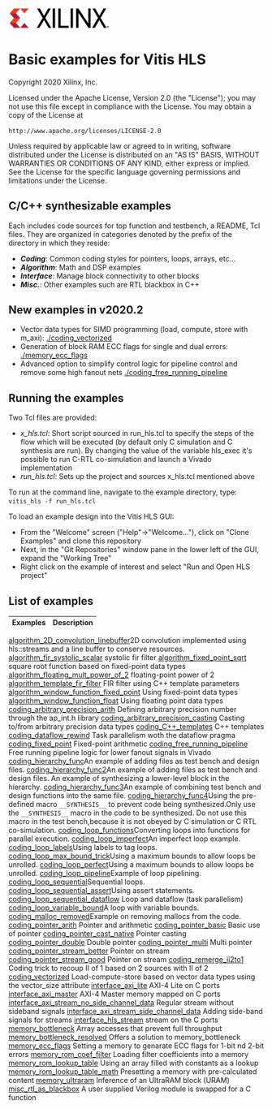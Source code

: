 <img src="./images/logo.gif" alt="logo" width="200"/>

# Basic examples for Vitis HLS

Copyright 2020 Xilinx, Inc.

Licensed under the Apache License, Version 2.0 (the "License");
you may not use this file except in compliance with the License.
You may obtain a copy of the License at

    http://www.apache.org/licenses/LICENSE-2.0

Unless required by applicable law or agreed to in writing, software
distributed under the License is distributed on an "AS IS" BASIS,
WITHOUT WARRANTIES OR CONDITIONS OF ANY KIND, either express or implied.
See the License for the specific language governing permissions and
limitations under the License.

## C/C++ synthesizable examples

Each includes code sources for top function and testbench, a README, Tcl files.  They are organized in categories denoted by the prefix of the directory in which they reside:
* **_Coding_**: Common coding styles for pointers, loops, arrays, etc...
* **_Algorithm_**: Math and DSP examples
* **_Interface_**: Manage block connectivity to other blocks
* **_Misc._**: Other examples such are RTL blackbox in C++

## New examples in v2020.2
* Vector data types for SIMD programming (load, compute, store with m_axi): [./coding_vectorized](./coding_vectorized)
* Generation of block RAM ECC flags for single and dual errors: [./memory_ecc_flags](./memory_ecc_flags)
* Advanced option to simplify control logic for pipeline control and remove some high fanout nets [./coding_free_running_pipeline](./coding_free_running_pipeline)

## Running the examples

Two Tcl files are provided:
* _x_hls.tcl_: Short script sourced in run_hls.tcl to specify the steps of the flow which will be executed (by default only C simulation and C synthesis are run).  By changing the value of the variable hls_exec it's possible to run C-RTL co-simulation and launch a Vivado implementation
* _run_hls.tcl_: Sets up the project and sources x_hls.tcl mentioned above

To run at the command line, navigate to the example directory, type:
`vitis_hls -f run_hls.tcl`

To load an example design into the Vitis HLS GUI:
* From the "Welcome" screen ("Help"->"Welcome..."), click on "Clone Examples" and clone this repository
* Next, in the "Git Repositories" window pane in the lower left of the GUI, expand the "Working Tree"
* Right click on the example of interest and select "Run and Open HLS project"

## List of examples
Examples | Description
---------|------------
[algorithm_2D_convolution_linebuffer](./algorithm_2D_convolution_linebuffer)2D convolution implemented using hls::streams and a line buffer to conserve resources.
[algorithm_fir_systolic_scalar](./algorithm_fir_systolic_scalar) systolic fir filter
[algorithm_fixed_point_sqrt](./algorithm_fixed_point_sqrt) square root function based on fixed-point data types
[algorithm_floating_mult_power_of_2](./algorithm_floating_mult_power_of_2) floating-point power of 2
[algorithm_template_fir_filter](./algorithm_template_fir_filter) FIR filter using C++ template parameters
[algorithm_window_function_fixed_point](./algorithm_window_function_fixed_point) Using fixed-point data types
[algorithm_window_function_float](./algorithm_window_function_float) Using floating point data types
[coding_arbitrary_precision_arith](./coding_arbitrary_precision_arith) Defining arbitrary precision number through the ap_int.h library
[coding_arbitrary_precision_casting](./coding_arbitrary_precision_casting) Casting to/from arbitrary precision data types
[coding_C++_templates](./coding_C++_templates) C++ templates
[coding_dataflow_rewind](./coding_dataflow_rewind) Task parallelism woth the dataflow pragma
[coding_fixed_point](./coding_fixed_point) Fixed-point arithmetic
[coding_free_running_pipeline](./coding_free_running_pipeline) Free running pipeline logic for lower fanout signals in Vivado
[coding_hierarchy_func](./coding_hierarchy_func)An example of adding files as test bench and design files.
[coding_hierarchy_func2](./coding_hierarchy_func2)An example of adding files as test bench and design files. An example of synthesizing a lower-level block in the hierarchy.
[coding_hierarchy_func3](./coding_hierarchy_func3)An example of combining test bench and design functions into the same file.
[coding_hierarchy_func4](./coding_hierarchy_func4)Using the pre-defined macro `__SYNTHESIS__` to prevent code being synthesized.Only use the `__SYNTHESIS__` macro in the code to be synthesized. Do not use this macro in the test bench,because it is not obeyed by C simulation or C RTL co-simulation.
[coding_loop_functions](./coding_loop_functions)Converting loops into functions for parallel execution.
[coding_loop_imperfect](./coding_loop_imperfect)An imperfect loop example.
[coding_loop_labels](./coding_loop_labels)Using labels to tag loops.
[coding_loop_max_bound_trick](./coding_loop_max_bound_trick)Using a maximum bounds to allow loops be unrolled.
[coding_loop_perfect](./coding_loop_perfect)Using a maximum bounds to allow loops be unrolled.
[coding_loop_pipeline](./coding_loop_pipeline)Example of loop pipelining.
[coding_loop_sequential](./coding_loop_sequential)Sequential loops.
[coding_loop_sequential_assert](./coding_loop_sequential_assert)Using assert statements.
[coding_loop_sequential_dataflow](./coding_loop_sequential_dataflow) Loop and dataflow (task parallelism)
[coding_loop_variable_bound](./coding_loop_variable_bound)A loop with variable bounds.
[coding_malloc_removed](./coding_malloc_removed)Example on removing mallocs from the code.
[coding_pointer_arith](./coding_pointer_arith) Pointer and arithmetic
[coding_pointer_basic](./coding_pointer_basic) Basic use of pointer
[coding_pointer_cast_native](./coding_pointer_cast_native) Pointer casting
[coding_pointer_double](./coding_pointer_double) Double pointer
[coding_pointer_multi](./coding_pointer_multi) Multi pointer
[coding_pointer_stream_better](./coding_pointer_stream_better) Pointer on stream
[coding_pointer_stream_good](./coding_pointer_stream_good) Pointer on stream
[coding_remerge_ii2to1](./coding_remerge_ii2to1) Coding trick to recoup II of 1 based on 2 sources with II of 2
[coding_vectorized](./coding_vectorized) Load-compute-store based on vector data types using the vector_size attribute
[interface_axi_lite](./interface_axi_lite) AXI-4 Lite on C ports
[interface_axi_master](./interface_axi_master) AXI-4 Master memory mapped on C ports
[interface_axi_stream_no_side_channel_data](./interface_axi_stream_no_side_channel_data) Regular stream without sideband signals
[interface_axi_stream_side_channel_data](./interface_axi_stream_side_channel_data) Adding side-band signals for streams
[interface_hls_stream](./interface_hls_stream) stream on the C ports
[memory_bottleneck](./memory_bottleneck) Array accesses that prevent full throughput
[memory_bottleneck_resolved](./memory_bottleneck_resolved) Offers a solution to memory_bottleneck
[memory_ecc_flags](./memory_ecc_flags) Setting a memory to genarate ECC flags for 1-bit nd 2-bit errors
[memory_rom_coef_filter](./memory_rom_coef_filter) Loading filter coefficients into a memory
[memory_rom_lookup_table](./memory_rom_lookup_table) Using an array filled with constants as a lookup
[memory_rom_lookup_table_math](./memory_rom_lookup_table_math) Presetting a memory with pre-calculated content
[memory_ultraram](./memory_ultraram) Inference of an UltraRAM block (URAM)
[misc_rtl_as_blackbox](./misc_rtl_as_blackbox) A user supplied Verilog module is swapped for a C function



